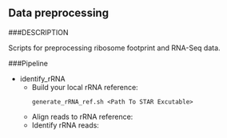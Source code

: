 Data preprocessing
----------

###DESCRIPTION

Scripts for preprocessing ribosome footprint and RNA-Seq data.

###Pipeline

* identify_rRNA
  * Build your local rRNA reference:
    ```
    generate_rRNA_ref.sh <Path To STAR Excutable>
    ```
  * Align reads to rRNA reference:
  * Identify rRNA reads:


